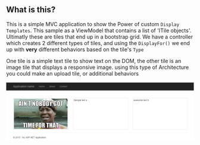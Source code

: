 ## What is this?

This is a simple MVC application to show the Power of custom `Display Templates`. This sample as a ViewModel that contains a list of 'ITile objects'. Ultimatly these are tiles that end up in a bootstrap grid. We have a controller which creates 2 different types of tiles, and using the `DisplayFor()` we end up with **very** different behaviors based on the tile's `Type`

One tile is a simple text tile to show text on the DOM, the other tile is an image tile that displays a responsive image. using this type of Architecture you could make an upload tile, or additional behaviors 

![Capture](Capture.png)